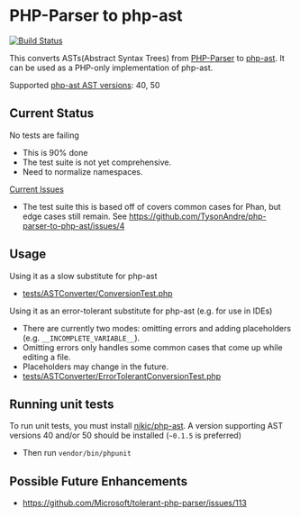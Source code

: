 PHP-Parser to php-ast
=====================

[![Build Status](https://travis-ci.org/TysonAndre/php-parser-to-php-ast.svg?branch=master)](https://travis-ci.org/TysonAndre/php-parser-to-php-ast)

This converts ASTs(Abstract Syntax Trees) from [PHP-Parser](https://github.com/nikic/PHP-Parser) to [php-ast](https://github.com/nikic/php-ast/).
It can be used as a PHP-only implementation of php-ast.

Supported [php-ast AST versions](https://github.com/nikic/php-ast#version-changelog): 40, 50

Current Status
--------------

No tests are failing

- This is 90% done
- The test suite is not yet comprehensive.
- Need to normalize namespaces.

[Current Issues](https://github.com/TysonAndre/php-parser-to-php-ast/issues/)

- The test suite this is based off of covers common cases for Phan, but edge cases still remain.
  See https://github.com/TysonAndre/php-parser-to-php-ast/issues/4

Usage
-----

Using it as a slow substitute for php-ast

- [tests/ASTConverter/ConversionTest.php](https://github.com/TysonAndre/php-parser-to-php-ast/blob/master/tests/ASTConverter/ConversionTest.php)

Using it as an error-tolerant substitute for php-ast (e.g. for use in IDEs)

- There are currently two modes: omitting errors and adding placeholders (e.g. `__INCOMPLETE_VARIABLE__`).
- Omitting errors only handles some common cases that come up while editing a file.
- Placeholders may change in the future.
- [tests/ASTConverter/ErrorTolerantConversionTest.php](https://github.com/TysonAndre/php-parser-to-php-ast/blob/master/tests/ASTConverter/ErrorTolerantConversionTest.php)

Running unit tests
------------------

To run unit tests, you must install [nikic/php-ast](https://github.com/nikic/php-ast). A version supporting AST versions 40 and/or 50 should be installed (`~0.1.5` is preferred)

- Then run `vendor/bin/phpunit`

Possible Future Enhancements
----------------------------

- https://github.com/Microsoft/tolerant-php-parser/issues/113
